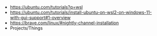 - https://ubuntu.com/tutorials?q=wsl
- https://ubuntu.com/tutorials/install-ubuntu-on-wsl2-on-windows-11-with-gui-support#1-overview
- https://brave.com/linux/#nightly-channel-installation
- Projects/Things